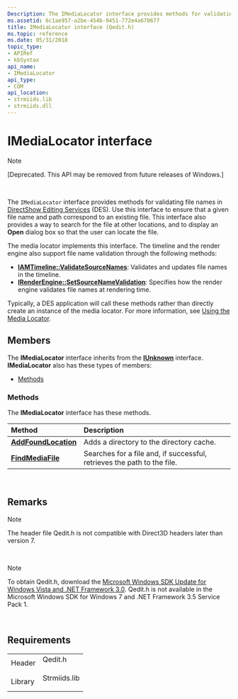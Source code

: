 ```yaml
---
Description: The IMediaLocator interface provides methods for validating file names in DirectShow Editing Services (DES).
ms.assetid: 6c1ae957-a2be-454b-9451-772e4a670677
title: IMediaLocator interface (Qedit.h)
ms.topic: reference
ms.date: 05/31/2018
topic_type: 
- APIRef
- kbSyntax
api_name: 
- IMediaLocator
api_type: 
- COM
api_location: 
- strmiids.lib
- strmiids.dll
---
```


# IMediaLocator interface

> [!Note]  
> \[Deprecated. This API may be removed from future releases of Windows.\]

 

The `IMediaLocator` interface provides methods for validating file names in [DirectShow Editing Services](directshow-editing-services.md) (DES). Use this interface to ensure that a given file name and path correspond to an existing file. This interface also provides a way to search for the file at other locations, and to display an **Open** dialog box so that the user can locate the file.

The media locator implements this interface. The timeline and the render engine also support file name validation through the following methods:

-   [**IAMTimeline::ValidateSourceNames**](iamtimeline-validatesourcenames.md): Validates and updates file names in the timeline.
-   [**IRenderEngine::SetSourceNameValidation**](irenderengine-setsourcenamevalidation.md): Specifies how the render engine validates file names at rendering time.

Typically, a DES application will call these methods rather than directly create an instance of the media locator. For more information, see [Using the Media Locator](using-the-media-locator.md).

## Members

The **IMediaLocator** interface inherits from the [**IUnknown**](https://msdn.microsoft.com/en-us/library/ms680509(v=VS.85).aspx) interface. **IMediaLocator** also has these types of members:

-   [Methods](#methods)

### Methods

The **IMediaLocator** interface has these methods.



| Method                                                     | Description                                                                        |
|:-----------------------------------------------------------|:-----------------------------------------------------------------------------------|
| [**AddFoundLocation**](imedialocator-addfoundlocation.md) | Adds a directory to the directory cache.<br/>                                |
| [**FindMediaFile**](imedialocator-findmediafile.md)       | Searches for a file and, if successful, retrieves the path to the file.<br/> |



 

## Remarks

> [!Note]  
> The header file Qedit.h is not compatible with Direct3D headers later than version 7.

 

> [!Note]  
> To obtain Qedit.h, download the [Microsoft Windows SDK Update for Windows Vista and .NET Framework 3.0](https://go.microsoft.com/fwlink/p/?linkid=129787). Qedit.h is not available in the Microsoft Windows SDK for Windows 7 and .NET Framework 3.5 Service Pack 1.

 

## Requirements



|                    |                                                                                         |
|--------------------|-----------------------------------------------------------------------------------------|
| Header<br/>  | <dl> <dt>Qedit.h</dt> </dl>      |
| Library<br/> | <dl> <dt>Strmiids.lib</dt> </dl> |



 

 




